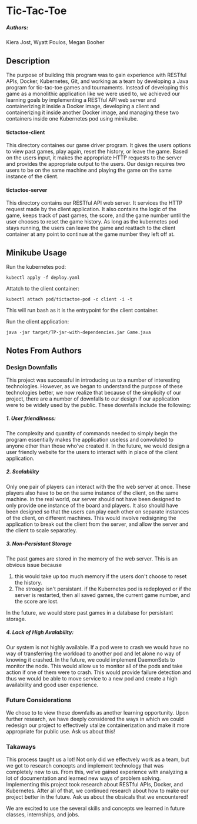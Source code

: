 # Tic-Tac-Toe
##### Authors:
Kiera Jost,
Wyatt Poulos,
Megan Booher

## Description
The purpose of building this program was to gain experience with RESTful APIs, Docker, Kubernetes, Git, and working as a team by developing a Java program for tic-tac-toe games and tournaments. Instead of developing this game as a monolithic application like we were used to, we achieved our learning goals by implementing a RESTful API web server and containerizing it inside a Docker image, developing a client and containerizing it inside another Docker image, and managing these two containers inside one Kubernetes pod using minikube. 

#### tictactoe-client
This directory containes our game driver program. It gives the users options to view past games, play again, reset the history, or leave the game. Based on the users input, it makes the appropriate HTTP requests to the server and provides the appropriate output to the users. Our design requires two users to be on the same machine and playing the game on the same instance of the client.

#### tictactoe-server
This directory contains our RESTful API web server. It services the HTTP request made by the client application. It also contains the logic of the game, keeps track of past games, the score, and the game number until the user chooses to reset the game history. As long as the kubernetes pod stays running, the users can leave the game and reattach to the client container at any point to continue at the game number they left off at.


## Minikube Usage

Run the kubernetes pod:
```
kubectl apply -f deploy.yaml
```
Attatch to the client container:
```
kubectl attach pod/tictactoe-pod -c client -i -t
```
This will run bash as it is the entrypoint for the client container.

Run the client application:
```
java -jar target/TP-jar-with-dependencies.jar Game.java
```

## Notes From Authors

### Design Downfalls
This project was successful in introducing us to a number of interesting technologies. However, as we began to understand the purpose of these technologies better, we now realize that because of the simplicity of our project, there are a number of downfalls to our design if our application were to be widely used by the public. These downfalls include the following:

##### 1. User friendliness: 
The complexity and quantity of commands needed to simply begin the program essentially makes the application useless and convoluted to anyone other than
those who’ve created it. In the future, we would design a user friendly website for the users to interact with in place of the client application. 

##### 2. Scalability
Only one pair of players can interact with the the web server at once. These players also have to be on the same instance of the client, on the same machine. In the real world, our server should not have been designed to only provide one instance of the board and players. It also should have been designed so that the users can play each other on separate instances of the client, on different machines. This would involve redisigning the application to break out the client from the server, and allow the server and the client to scale separatley.

##### 3. Non-Persistant Storage
The past games are stored in the memory of the web server. This is an obvious issue because 
1. this would take up too much memory if the users don't choose to reset the history. 
2. The stroage isn't persistant. if the Kubernetes pod is redeployed or if the server is restarted, then all saved games, the current game number, and the score are lost. 

In the future, we would store past games in a database for persistant storage. 

##### 4. Lack of High Avalability:
Our system is not highly available. If a pod were to crash we would have no way of transferring the workload to another pod and let alone no way of knowing it crashed. In the future, we could implement DaemonSets to monitor the node. This would allow us to monitor all of the pods and take action if one of them were to crash. This would provide failure detection and thus we would be able to move service to a new pod and create a high availability and good user experience.

### Future Considerations
We chose to to view these downfalls as another learning opportunity. Upon further research, we have deeply considered the ways in which we could redesign our project to effectively utalize containerization and make it more appropriate for public use. Ask us about this!

### Takaways
This process taught us a lot! Not only did we effectvely work as a team, but we got to research concepts and implement technology that was completely new to us. From this, we’ve gained experience with analyzing a lot of documentation and learned new ways of problem solving. Implementing this project took research about RESTful APIs, Docker, and Kubernetes. After all of that, we continued research about how to make our project better in the future. Ask us about the obsicals that we encountered!

We are excited to use the several skills and concepts we learned in future classes, internships, and jobs.




